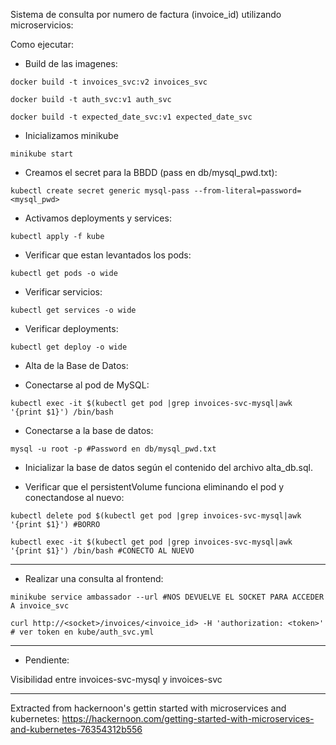 Sistema de consulta por numero de factura (invoice_id) utilizando microservicios:

Como ejecutar:

* Build de las imagenes:

 `docker build -t invoices_svc:v2 invoices_svc`

 `docker build -t auth_svc:v1 auth_svc`

 `docker build -t expected_date_svc:v1 expected_date_svc`

* Inicializamos minikube

 `minikube start`

* Creamos el secret para la BBDD (pass en db/mysql_pwd.txt):

 `kubectl create secret generic mysql-pass --from-literal=password=<mysql_pwd>`

* Activamos deployments y services:

 `kubectl apply -f kube`

* Verificar que estan levantados los pods:

 `kubectl get pods -o wide`

* Verificar servicios:

 `kubectl get services -o wide`

* Verificar deployments:

 `kubectl get deploy -o wide`

* Alta de la Base de Datos:

 - Conectarse al pod de MySQL:

 `kubectl exec -it $(kubectl get pod |grep invoices-svc-mysql|awk '{print $1}') /bin/bash`

 - Conectarse a la base de datos:

 `mysql -u root -p #Password en db/mysql_pwd.txt`

 - Inicializar la base de datos según el contenido del archivo alta_db.sql.

 - Verificar que el persistentVolume funciona eliminando el pod y conectandose al nuevo:

 `kubectl delete pod $(kubectl get pod |grep invoices-svc-mysql|awk '{print $1}') #BORRO`

 `kubectl exec -it $(kubectl get pod |grep invoices-svc-mysql|awk '{print $1}') /bin/bash #CONECTO AL NUEVO`

---
* Realizar una consulta al frontend:

 `minikube service ambassador --url #NOS DEVUELVE EL SOCKET PARA ACCEDER A invoice_svc`

 `curl http://<socket>/invoices/<invoice_id> -H 'authorization: <token>' # ver token en kube/auth_svc.yml`

---

* Pendiente:

 Visibilidad entre invoices-svc-mysql y invoices-svc

---
Extracted from hackernoon's gettin started with microservices and kubernetes:
https://hackernoon.com/getting-started-with-microservices-and-kubernetes-76354312b556
